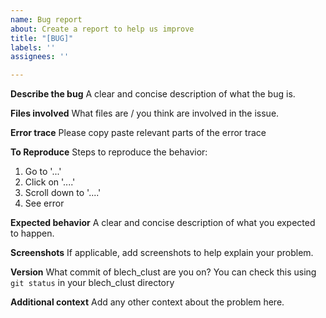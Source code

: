 ```yaml
---
name: Bug report
about: Create a report to help us improve
title: "[BUG]"
labels: ''
assignees: ''

---
```


**Describe the bug**
A clear and concise description of what the bug is.

**Files involved**
What files are / you think are involved in the issue.

**Error trace**
Please copy paste relevant parts of the error trace

**To Reproduce**
Steps to reproduce the behavior:
1. Go to '...'
2. Click on '....'
3. Scroll down to '....'
4. See error

**Expected behavior**
A clear and concise description of what you expected to happen.

**Screenshots**
If applicable, add screenshots to help explain your problem.

**Version**
What commit of blech_clust are you on? 
You can check this using `git status` in your blech_clust directory

**Additional context**
Add any other context about the problem here.

